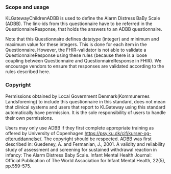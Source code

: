 ### Scope and usage
KLGatewayChildrenADBB is used to define the Alarm Distress BaBy Scale (ADBB). The link-ids from this questionnaire have to be referred in the QuestionnaireResponse, that holds the answers to an ADBB questionnaire.

Note that this Questionnaire defines datatype (integer) and minimum and maximum value for these integers. This is done for each item in the Questionnaire. However, the FHIR-validator is not able to validate a QuestionnaireResponse using these rules (because there is a loose coupling between Questionnaire and QuestionnaireResponse in FHIR). We encourage vendors to ensure that responses are validated according to the rules described here.

### Copyright
Permissions obtained by Local Government Denmark(Kommunernes Landsforening) to include this questionnaire in this standard, does not mean that clinical systems and users that report to KLGateway using this standard automatically have permission. It is the sole responsibility of users to handle their own permissions.

Users may only use ADBB if they first complete appropriate training as offered by University of Copenhagen https://psy.ku.dk/cif/kurser-og-efteruddannelse/. The copyright should be respected. ADBB was first described in: Guedeney, A. and Fermanian, J., 2001. A validity and reliability study of assessment and screening for sustained withdrawal reaction in infancy: The Alarm Distress Baby Scale. Infant Mental Health Journal: Official Publication of The World Association for Infant Mental Health, 22(5), pp.559-575.

